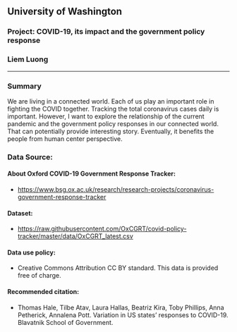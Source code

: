 ##  University of Washington
### Project: COVID-19, its impact and the government policy response
### Liem Luong

--------------------------------------------------------------------

### Summary
We are living in a connected world. Each of us play an important role in fighting the COVID together. Tracking the total coronavirus cases daily is important. However, I want to explore the relationship of the current pandemic and the government policy responses in our connected world. That can potentially provide interesting story. Eventually, it benefits the people from human center perspective.


### Data Source:

#### About Oxford COVID-19 Government Response Tracker: 
* https://www.bsg.ox.ac.uk/research/research-projects/coronavirus-government-response-tracker

#### Dataset:
* https://raw.githubusercontent.com/OxCGRT/covid-policy-tracker/master/data/OxCGRT_latest.csv

#### Data use policy:
* Creative Commons Attribution CC BY standard. This data is provided free of charge.

#### Recommended citation:
* Thomas Hale, Tilbe Atav, Laura Hallas, Beatriz Kira, Toby Phillips, Anna Petherick, Annalena Pott. Variation in US states’ responses to COVID-19. Blavatnik School of Government.

